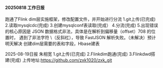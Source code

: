 #### 20250818 工作日报
跑通了Flink dim层实施框架，修改配置文件，并开始进行分流
1.git上传(已完成)
2.读取mysqlcdc(完成)
3.创建mysqlconf表读取(完成）
4.分流(完成)
5.出现错误的核心原因是 JSON 数据格式非法，具体是在解析到偏移量（offset）708 的位置时，
遇到了非法字符 \（反斜杠），导致 FastJSON 解析失败。（未解决）预计明天解决
创建dim层需要的表和字段，Hbase建表



2025-08-19日报 朱相宽
1.git上传(已完成)
2.Flinkdim跑通(完成)
3.Flinkdwd搭建(完成)
上传地址:https://github.com/zxk1020/zxk_git


